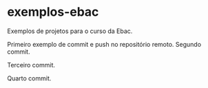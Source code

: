 # exemplos-ebac
Exemplos de projetos para o curso da Ebac.

Primeiro exemplo de commit e push no repositório remoto.
Segundo commit.

Terceiro commit.


Quarto commit.
